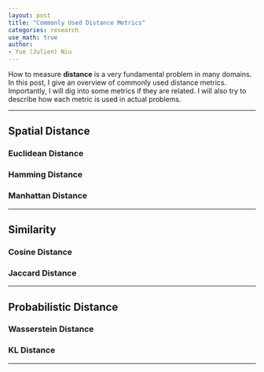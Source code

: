 ```yaml
---
layout: post
title: "Commonly Used Distance Metrics"
categories: research
use_math: true
author:
- Yue (Julien) Niu
---
```


How to measure **distance** is a very fundamental problem in many domains. In this post, I give an overview of commonly used distance metrics.
Importantly, I will dig into some metrics if they are related. I will also try to describe how each metric is used in actual problems. 

---

## Spatial Distance

### Euclidean Distance

### Hamming Distance

### Manhattan Distance

---

## Similarity 

### Cosine Distance

### Jaccard Distance

---

## Probabilistic Distance

### Wasserstein Distance

### KL Distance

---
